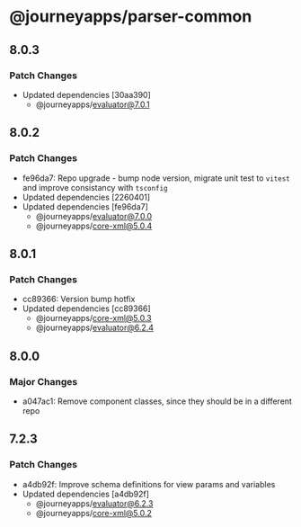 # @journeyapps/parser-common

## 8.0.3

### Patch Changes

- Updated dependencies [30aa390]
  - @journeyapps/evaluator@7.0.1

## 8.0.2

### Patch Changes

- fe96da7: Repo upgrade - bump node version, migrate unit test to `vitest` and improve consistancy with `tsconfig`
- Updated dependencies [2260401]
- Updated dependencies [fe96da7]
  - @journeyapps/evaluator@7.0.0
  - @journeyapps/core-xml@5.0.4

## 8.0.1

### Patch Changes

- cc89366: Version bump hotfix
- Updated dependencies [cc89366]
  - @journeyapps/core-xml@5.0.3
  - @journeyapps/evaluator@6.2.4

## 8.0.0

### Major Changes

- a047ac1: Remove component classes, since they should be in a different repo

## 7.2.3

### Patch Changes

- a4db92f: Improve schema definitions for view params and variables
- Updated dependencies [a4db92f]
  - @journeyapps/evaluator@6.2.3
  - @journeyapps/core-xml@5.0.2
